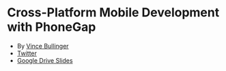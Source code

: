 # Cross-Platform Mobile Development with PhoneGap

* By [Vince Bullinger](http://www.vincebullinger.com/)
* [Twitter](http://twitter.com/vbullinger)
* [Google Drive Slides](http://bit.ly/PhoneGapMM)